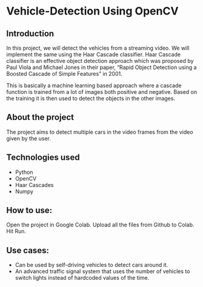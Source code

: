 # Vehicle-Detection Using OpenCV

## Introduction 

In this project, we will detect the vehicles from a streaming video.
We will implement the same using the Haar Cascade classifier. Haar Cascade classifier is an effective object detection approach which was proposed by Paul Viola and Michael Jones in their paper, “Rapid Object Detection using a Boosted Cascade of Simple Features” in 2001.

This is basically a machine learning based approach where a cascade function is trained from a lot of images both positive and negative. Based on the training it is then used to detect the objects in the other images.

## About the project
The project aims to detect multiple cars in the video frames from the video given by the user.

## Technologies used
* Python
* OpenCV 
* Haar Cascades 
* Numpy

## How to use:
Open the project in Google Colab.
Upload all the files from Github to Colab.
Hit Run.

## Use cases:
* Can be used by self-driving vehicles to detect cars around it.
* An advanced traffic signal system that uses the number of vehicles to switch lights instead of hardcoded values of the time.

